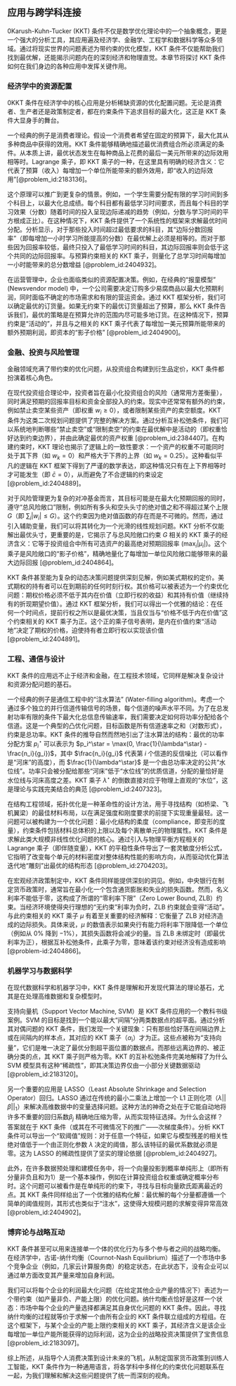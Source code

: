 ## 应用与跨学科连接

0Karush-Kuhn-Tucker (KKT) 条件不仅是数学优化理论中的一个抽象概念，更是一个强大的分析工具，其应用遍及经济学、金融学、工程学和数据科学等众多领域。通过将现实世界的问题表述为带约束的优化模型，KKT 条件不仅能帮助我们找到最优解，还能揭示问题内在的深刻经济和物理直觉。本章节将探讨 KKT 条件如何在我们身边的各种应用中发挥关键作用。

### 经济学中的资源配置

0KKT 条件在经济学中的核心应用是分析稀缺资源的优化配置问题。无论是消费者、生产者还是政策制定者，都在约束条件下追求目标的最大化，这正是 KKT 条件大显身手的舞台。

一个经典的例子是消费者理论。假设一个消费者希望在固定的预算下，最大化其从多种商品中获得的效用。KKT 条件能够精确地描述最优消费组合所必须满足的条件。从本质上讲，最优状态发生在每种商品上花费的最后一美元所带来的边际效用相等时。Lagrange 乘子，即 KKT 乘子的一种，在这里具有明确的经济含义：它代表了预算（收入）每增加一个单位所能带来的额外效用，即“收入的边际效用”[@problem_id:2183136]。

这个原理可以推广到更复杂的情景。例如，一个学生需要分配有限的学习时间到多个科目上，以最大化总成绩。每个科目都有最低学习时间要求，而且每个科目的学习效果（分数）随着时间的投入呈现边际递减的趋势（例如，分数与学习时间的平方根成正比）。在这种情况下，KKT 条件提供了一个系统性的框架来求解最优时间分配。分析显示，对于那些投入时间超过最低要求的科目，其“边际分数回报率”（即每增加一小时学习所能提高的分数）在最优解上必须是相等的。而对于那些因为回报率较低，最终只投入了最低学习时间的科目，其边际回报率则会低于这个共同的边际回报率。与预算约束相关的 KKT 乘子，则量化了总学习时间每增加一小时能带来的总分数增益 [@problem_id:2404932]。

在运营管理中，企业也面临类似的资源配置决策。例如，在经典的“报童模型” (Newsvendor model) 中，一个公司需要决定订购多少易腐商品以最大化预期利润，同时面临不确定的市场需求和有限的营运资金。通过 KKT 框架分析，我们可以确定最优的订货量。如果无约束下的最优订货量超出了预算，那么 KKT 条件告诉我们，最优的策略是在预算允许的范围内尽可能多地订货。在这种情况下，预算约束是“活动的”，并且与之相关的 KKT 乘子代表了每增加一美元预算所能带来的额外预期利润，即资本的“影子价格” [@problem_id:2404900]。

### 金融、投资与风险管理

金融领域充满了带约束的优化问题，从投资组合构建到衍生品定价，KKT 条件都扮演着核心角色。

在现代投资组合理论中，投资者旨在最小化投资组合的风险（通常用方差衡量），同时满足预期的回报率目标和资金全部投入的约束。现实中还常常有额外的约束，例如禁止卖空某些资产（即权重 $w_i \ge 0$），或者限制某些资产的卖空额度。KKT 条件为这类二次规划问题提供了完整的解决方案。通过分析互补松弛条件，我们可以系统地判断哪些“禁止卖空”或“限制卖空”的约束在最优解中是活动的（即权重恰好达到约束边界），并由此确定最优的资产权重 [@problem_id:2384407]。在构建约束时，KKT 理论也揭示了逻辑上的一致性要求：一个资产的权重不可能同时处于其下界（如 $w_k = 0$）和严格大于下界的上界（如 $w_k=0.25$）。这种看似平凡的逻辑在 KKT 框架下得到了严谨的数学表达，即这种情况只有在上下界相等时才可能发生（即 $\bar{c}=0$），从而避免了不合逻辑的约束设定 [@problem_id:2404889]。

对于风险管理更为复杂的对冲基金而言，其目标可能是在最大化预期回报的同时，遵守“总风险敞口”限制，例如所有多头和空头头寸的绝对值之和不得超过某个上限 $G$（即 $\sum_i |w_i| \le G$）。这个约束因为绝对值函数的存在而是不可微的。然而，通过引入辅助变量，我们可以将其转化为一个光滑的线性规划问题。KKT 分析不仅能解出最优头寸，更重要的是，它揭示了与总风险敞口约束 $G$ 相关的 KKT 乘子的经济含义：它等于投资组合中所有可选资产的最高绝对预期回报率 $(\max_i |\mu_i|)$。这个乘子是风险敞口的“影子价格”，精确地量化了每增加一单位风险敞口能够带来的最大边际回报 [@problem_id:2404864]。

KKT 条件甚至能为复杂的动态决策问题提供深刻见解，例如美式期权的定价。美式期权的持有者可以在到期前的任何时刻行权。其价格可以被表述为一个约束优化问题：期权价格必须不低于其内在价值（立即行权的收益）和其持有价值（继续持有的折现期望价值）。通过 KKT 框架分析，我们可以得出一个优雅的结论：在任何一个时间点，提前行权之所以是最优决策，当且仅当与“价格不低于内在价值”这个约束相关的 KKT 乘子为正。这个正的乘子信号表明，是内在价值约束“活动地”决定了期权的价格，迫使持有者立即行权以实现该价值 [@problem_id:2404891]。

### 工程、通信与设计

KKT 条件的应用远不止于经济和金融，在工程技术领域，它同样是解决复杂设计和资源分配问题的基石。

一个经典的例子是通信工程中的“注水算法” (Water-filling algorithm)。考虑一个通过多个独立的并行信道传输信号的场景，每个信道的噪声水平不同。为了在总发射功率有限的条件下最大化总信息传输速率，我们需要决定如何将功率分配给各个信道。这是一个典型的凸优化问题，目标函数是所有信道速率之和（对数形式），约束是总功率。KKT 条件的推导自然而然地引出了注水算法的结构：最优的功率分配方案 $p_i^\star$ 可以表示为 $p_i^\star = \max(0, \frac{1}{\lambda^\star} - \frac{n_i}{g_i})$，其中 $\frac{n_i}{g_i}$ 代表第 $i$ 个信道的反信噪比（可以看作是“河床”的高度），而 $\frac{1}{\lambda^\star}$ 是一个由总功率决定的公共“水位线”。功率只会被分配给那些“河床”低于“水位线”的优质信道，分配的量恰好是水位线与河床高度之差。KKT 乘子 $\lambda^\star$ 的倒数直接对应于物理上直观的“水位”，这是理论与实践完美结合的典范 [@problem_id:2407323]。

在结构工程领域，拓扑优化是一种革命性的设计方法，用于寻找结构（如桥梁、飞机翼梁）的最佳材料布局，以在满足强度和刚度要求的前提下实现重量最轻。这一问题可以被构建为一个优化问题：最小化结构的柔度（compliance，即变形的度量），约束条件包括材料总体积的上限以及每个离散单元的物理属性。KKT 条件是求解此类大规模非线性优化问题的核心。通过引入与物理平衡方程相关的 Lagrange 乘子（即伴随变量），KKT 的平稳性条件导出了一套灵敏度分析公式，它指明了改变每个单元的材料密度对整体结构性能的影响方向，从而驱动优化算法迭代地“雕刻”出最优的结构形态 [@problem_id:2704203]。

在宏观经济政策制定中，KKT 条件同样能提供深刻的洞见。例如，中央银行在制定货币政策时，通常旨在最小化一个包含通货膨胀和失业的损失函数。然而，名义利率不能低于零，这构成了所谓的“零利率下限”（Zero Lower Bound, ZLB）约束。当经济环境使得央行理想的“无约束”利率为负时，ZLB 约束就会变得“活动”。与此约束相关的 KKT 乘子 $\mu$ 有着至关重要的经济解释：它衡量了 ZLB 对经济造成的边际损失。具体来说，$\mu$ 的数值表示如果央行有能力将利率下限降低一个单位（例如从 $0\%$ 降到 $-1\%$），其损失函数将会减少的量。当 ZLB 未绑定时（即最优利率为正），根据互补松弛条件，此乘子为零，意味着该约束对经济没有造成影响 [@problem-id:2404866]。

### 机器学习与数据科学

在现代数据科学和机器学习中，KKT 条件是理解和开发现代算法的理论基石，尤其是在处理高维数据和复杂模型时。

支持向量机（Support Vector Machine, SVM）是 KKT 条件应用的一个教科书级案例。SVM 的目标是找到一个能以最大“间隔”分两类数据点的超平面。通过分析其对偶问题的 KKT 条件，我们发现一个关键现象：只有那些恰好落在间隔边界上或在间隔内的样本点，其对应的 KKT 乘子（$\alpha_i$）才为正。这些点被称为“支持向量”，它们是唯一决定了最优分割超平面位置的数据点。而那些远离边界的、被正确分类的点，其 KKT 乘子则严格为零。KKT 的互补松弛条件完美地解释了为什么 SVM 模型具有这种“稀疏性”，即其决策边界仅由一小部分关键数据驱动 [@problem_id:2183120]。

另一个重要的应用是 LASSO（Least Absolute Shrinkage and Selection Operator）回归。LASSO 通过在传统的最小二乘法上增加一个 L1 正则化项（$\lambda ||\beta||_1$）来解决高维数据中的变量选择问题。这种方法的神奇之处在于它能自动地将许多不重要的回归系数$\beta_j$ 精确地压缩为零，从而实现特征选择。为什么会这样？答案就在于 KKT 条件（或其在不可微情况下的推广——次梯度条件）。分析 KKT 条件可以导出一个“软阈值”规则：对于任意一个特征，如果它与模型残差的相关性绝对值低于一个由正则化参数 $\lambda$ 决定的阈值，那么该特征的最优系数就必须是零。这为 LASSO 的稀疏性提供了坚实的理论依据 [@problem_id:2404927]。

此外，在许多数据预处理和建模任务中，将一个向量投影到概率单纯形上（即所有分量非负且和为1）是一个基本操作，例如在计算投资组合权重或确定概率分布时。这个问题可以被看作是在单纯形的约束下，寻找与目标向量欧氏距离最近的点。其 KKT 条件同样给出了一个优雅的结构化解：最优解的每个分量都遵循一个简单的阈值规则，其形式也类似于“注水”，这使得大规模问题的求解变得异常高效 [@problem_id:2404902]。

### 博弈论与战略互动

KKT 条件甚至可以用来连接单一个体的优化行为与多个参与者之间的战略均衡。在经济学中，古诺-纳什均衡（Cournot-Nash Equilibrium）描述了一个市场中多个竞争企业（例如，几家云计算服务商）的稳定状态，在此状态下，没有企业可以通过单方面改变其产量来增加自身利润。

我们可以将每个企业的利润最大化问题（在给定其他企业产量的情况下）表述为一个带约束（如产量非负、产能上限）的优化问题。纳什均衡点恰好是这样一个状态：市场中每个企业的产量选择都满足其自身优化问题的 KKT 条件。因此，寻找纳什均衡的过程就等价于求解一个由所有企业的 KKT 条件联立组成的方程组。在这个框架下，与某个企业的产能上限约束相关的 KKT 乘子，其经济含义是该企业每增加一单位产能所能获得的边际利润，这为企业的战略投资决策提供了宝贵信息 [@problem_id:2183097]。

综上所述，从指导个人消费决策到设计未来的飞机，从制定国家货币政策到训练人工智能，KKT 条件作为一种通用语言，将各学科中多样化的约束优化问题联系在一起，为我们理解和解决这些问题提供了统一而深刻的视角。
